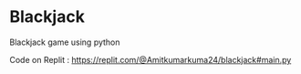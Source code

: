 # Blackjack
Blackjack game using python 

Code on Replit : https://replit.com/@Amitkumarkuma24/blackjack#main.py
